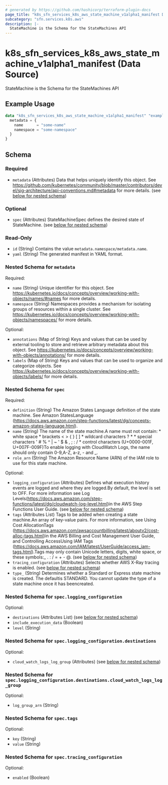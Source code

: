 ```yaml
---
# generated by https://github.com/hashicorp/terraform-plugin-docs
page_title: "k8s_sfn_services_k8s_aws_state_machine_v1alpha1_manifest Data Source - terraform-provider-k8s"
subcategory: "sfn.services.k8s.aws"
description: |-
  StateMachine is the Schema for the StateMachines API
---
```


# k8s_sfn_services_k8s_aws_state_machine_v1alpha1_manifest (Data Source)

StateMachine is the Schema for the StateMachines API

## Example Usage

```terraform
data "k8s_sfn_services_k8s_aws_state_machine_v1alpha1_manifest" "example" {
  metadata = {
    name      = "some-name"
    namespace = "some-namespace"
  }
}
```

<!-- schema generated by tfplugindocs -->
## Schema

### Required

- `metadata` (Attributes) Data that helps uniquely identify this object. See https://github.com/kubernetes/community/blob/master/contributors/devel/sig-architecture/api-conventions.md#metadata for more details. (see [below for nested schema](#nestedatt--metadata))

### Optional

- `spec` (Attributes) StateMachineSpec defines the desired state of StateMachine. (see [below for nested schema](#nestedatt--spec))

### Read-Only

- `id` (String) Contains the value `metadata.namespace/metadata.name`.
- `yaml` (String) The generated manifest in YAML format.

<a id="nestedatt--metadata"></a>
### Nested Schema for `metadata`

Required:

- `name` (String) Unique identifier for this object. See https://kubernetes.io/docs/concepts/overview/working-with-objects/names/#names for more details.
- `namespace` (String) Namespaces provides a mechanism for isolating groups of resources within a single cluster. See https://kubernetes.io/docs/concepts/overview/working-with-objects/namespaces/ for more details.

Optional:

- `annotations` (Map of String) Keys and values that can be used by external tooling to store and retrieve arbitrary metadata about this object. See https://kubernetes.io/docs/concepts/overview/working-with-objects/annotations/ for more details.
- `labels` (Map of String) Keys and values that can be used to organize and categorize objects. See https://kubernetes.io/docs/concepts/overview/working-with-objects/labels/ for more details.


<a id="nestedatt--spec"></a>
### Nested Schema for `spec`

Required:

- `definition` (String) The Amazon States Language definition of the state machine. See Amazon StatesLanguage (https://docs.aws.amazon.com/step-functions/latest/dg/concepts-amazon-states-language.html).
- `name` (String) The name of the state machine.A name must not contain:   * white space   * brackets < > { } [ ]   * wildcard characters ? *   * special characters ' # %  ^ | ~ ' $ & , ; : /   * control characters (U+0000-001F, U+007F-009F)To enable logging with CloudWatch Logs, the name should only contain 0-9,A-Z, a-z, - and _.
- `role_arn` (String) The Amazon Resource Name (ARN) of the IAM role to use for this state machine.

Optional:

- `logging_configuration` (Attributes) Defines what execution history events are logged and where they are logged.By default, the level is set to OFF. For more information see Log Levels(https://docs.aws.amazon.com/step-functions/latest/dg/cloudwatch-log-level.html)in the AWS Step Functions User Guide. (see [below for nested schema](#nestedatt--spec--logging_configuration))
- `tags` (Attributes List) Tags to be added when creating a state machine.An array of key-value pairs. For more information, see Using Cost AllocationTags (https://docs.aws.amazon.com/awsaccountbilling/latest/aboutv2/cost-alloc-tags.html)in the AWS Billing and Cost Management User Guide, and Controlling AccessUsing IAM Tags (https://docs.aws.amazon.com/IAM/latest/UserGuide/access_iam-tags.html).Tags may only contain Unicode letters, digits, white space, or these symbols:_ . : / = + - @. (see [below for nested schema](#nestedatt--spec--tags))
- `tracing_configuration` (Attributes) Selects whether AWS X-Ray tracing is enabled. (see [below for nested schema](#nestedatt--spec--tracing_configuration))
- `type_` (String) Determines whether a Standard or Express state machine is created. The defaultis STANDARD. You cannot update the type of a state machine once it has beencreated.

<a id="nestedatt--spec--logging_configuration"></a>
### Nested Schema for `spec.logging_configuration`

Optional:

- `destinations` (Attributes List) (see [below for nested schema](#nestedatt--spec--logging_configuration--destinations))
- `include_execution_data` (Boolean)
- `level` (String)

<a id="nestedatt--spec--logging_configuration--destinations"></a>
### Nested Schema for `spec.logging_configuration.destinations`

Optional:

- `cloud_watch_logs_log_group` (Attributes) (see [below for nested schema](#nestedatt--spec--logging_configuration--destinations--cloud_watch_logs_log_group))

<a id="nestedatt--spec--logging_configuration--destinations--cloud_watch_logs_log_group"></a>
### Nested Schema for `spec.logging_configuration.destinations.cloud_watch_logs_log_group`

Optional:

- `log_group_arn` (String)




<a id="nestedatt--spec--tags"></a>
### Nested Schema for `spec.tags`

Optional:

- `key` (String)
- `value` (String)


<a id="nestedatt--spec--tracing_configuration"></a>
### Nested Schema for `spec.tracing_configuration`

Optional:

- `enabled` (Boolean)
